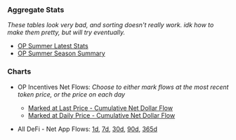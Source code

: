 
### Aggregate Stats
*These tables look very bad, and sorting doesn't really work. idk how to make them pretty, but will try eventually.*
- [OP Summer Latest Stats](https://hi.msilb7.com/msilb7-crypto-queries/L2%20TVL/img_outputs/app/op_summer_latest_stats.html)
- [OP Summer Season Summary](https://hi.msilb7.com/msilb7-crypto-queries/L2%20TVL/img_outputs/app/season_summary_stats.html)

### Charts
- OP Incentives Net Flows: *Choose to either mark flows at the most recent token price, or the price on each day*
  - [Marked at Last Price - Cumulative Net Dollar Flow](https://hi.msilb7.com/msilb7-crypto-queries/L2%20TVL/img_outputs/cumul_ndf_last_price.html)
  - [Marked at Daily Price - Cumulative Net Dollar Flow](https://hi.msilb7.com/msilb7-crypto-queries/L2%20TVL/img_outputs/cumul_ndf.html)
  
- All DeFi - Net App Flows: [1d](https://hi.msilb7.com/msilb7-crypto-queries/L2%20TVL/img_outputs/net_app_flows_1d.html), [7d](https://hi.msilb7.com/msilb7-crypto-queries/L2%20TVL/img_outputs/net_app_flows_7d.html), [30d](https://hi.msilb7.com/msilb7-crypto-queries/L2%20TVL/img_outputs/net_app_flows_30d.html), [90d](https://hi.msilb7.com/msilb7-crypto-queries/L2%20TVL/img_outputs/net_app_flows_90d.html), [365d](https://hi.msilb7.com/msilb7-crypto-queries/L2%20TVL/img_outputs/net_app_flows_365d.html)
